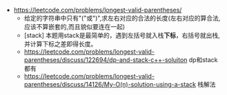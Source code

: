 


- https://leetcode.com/problems/longest-valid-parentheses/
  - 给定的字符串中只有"("或")",求左右对应的合法的长度(左右对应的算合法,应该不算嵌套的,而且貌似要连在一起)
  - [stack] 本题用stack是最简单的，遇到左括号就入栈**下标**，右括号就出栈,并计算下标之差即得长度。
  - https://leetcode.com/problems/longest-valid-parentheses/discuss/122694/dp-and-stack-c++-soluiton dp和stack都有
  - https://leetcode.com/problems/longest-valid-parentheses/discuss/14126/My-O(n)-solution-using-a-stack 栈解法
